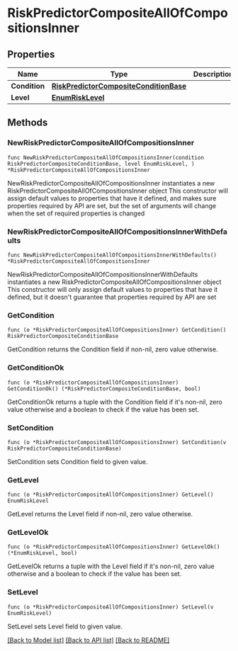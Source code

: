 # RiskPredictorCompositeAllOfCompositionsInner

## Properties

Name | Type | Description | Notes
------------ | ------------- | ------------- | -------------
**Condition** | [**RiskPredictorCompositeConditionBase**](RiskPredictorCompositeConditionBase.md) |  | 
**Level** | [**EnumRiskLevel**](EnumRiskLevel.md) |  | 

## Methods

### NewRiskPredictorCompositeAllOfCompositionsInner

`func NewRiskPredictorCompositeAllOfCompositionsInner(condition RiskPredictorCompositeConditionBase, level EnumRiskLevel, ) *RiskPredictorCompositeAllOfCompositionsInner`

NewRiskPredictorCompositeAllOfCompositionsInner instantiates a new RiskPredictorCompositeAllOfCompositionsInner object
This constructor will assign default values to properties that have it defined,
and makes sure properties required by API are set, but the set of arguments
will change when the set of required properties is changed

### NewRiskPredictorCompositeAllOfCompositionsInnerWithDefaults

`func NewRiskPredictorCompositeAllOfCompositionsInnerWithDefaults() *RiskPredictorCompositeAllOfCompositionsInner`

NewRiskPredictorCompositeAllOfCompositionsInnerWithDefaults instantiates a new RiskPredictorCompositeAllOfCompositionsInner object
This constructor will only assign default values to properties that have it defined,
but it doesn't guarantee that properties required by API are set

### GetCondition

`func (o *RiskPredictorCompositeAllOfCompositionsInner) GetCondition() RiskPredictorCompositeConditionBase`

GetCondition returns the Condition field if non-nil, zero value otherwise.

### GetConditionOk

`func (o *RiskPredictorCompositeAllOfCompositionsInner) GetConditionOk() (*RiskPredictorCompositeConditionBase, bool)`

GetConditionOk returns a tuple with the Condition field if it's non-nil, zero value otherwise
and a boolean to check if the value has been set.

### SetCondition

`func (o *RiskPredictorCompositeAllOfCompositionsInner) SetCondition(v RiskPredictorCompositeConditionBase)`

SetCondition sets Condition field to given value.


### GetLevel

`func (o *RiskPredictorCompositeAllOfCompositionsInner) GetLevel() EnumRiskLevel`

GetLevel returns the Level field if non-nil, zero value otherwise.

### GetLevelOk

`func (o *RiskPredictorCompositeAllOfCompositionsInner) GetLevelOk() (*EnumRiskLevel, bool)`

GetLevelOk returns a tuple with the Level field if it's non-nil, zero value otherwise
and a boolean to check if the value has been set.

### SetLevel

`func (o *RiskPredictorCompositeAllOfCompositionsInner) SetLevel(v EnumRiskLevel)`

SetLevel sets Level field to given value.



[[Back to Model list]](../README.md#documentation-for-models) [[Back to API list]](../README.md#documentation-for-api-endpoints) [[Back to README]](../README.md)


